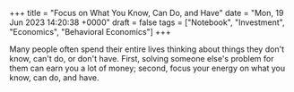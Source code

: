 +++ 
title = "Focus on What You Know, Can Do, and Have"
date = "Mon, 19 Jun 2023 14:20:38 +0000"
draft = false
tags = ["Notebook", "Investment", "Economics", "Behavioral Economics"]
+++

Many people often spend their entire lives thinking about things they don't know, can't do, or don't have. First, solving someone else's problem for them can earn you a lot of money; second, focus your energy on what you know, can do, and have.